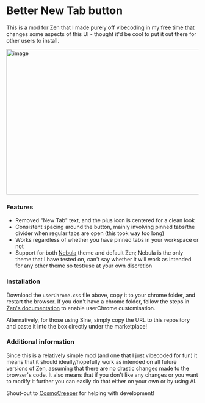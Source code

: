 # Better New Tab button
This is a mod for Zen that I made purely off vibecoding in my free time that changes some aspects of this UI - thought it'd be cool to put it out there for other users to install.

<img width="576" height="381" alt="image" src="https://github.com/user-attachments/assets/d4860b71-6c62-4330-950b-c6fa75604ac2" />

### Features
- Removed "New Tab" text, and the plus icon is centered for a clean look
- Consistent spacing around the button, mainly involving pinned tabs/the divider when regular tabs are open (this took way too long)
- Works regardless of whether you have pinned tabs in your workspace or not
- Support for both [Nebula](https://github.com/JustAdumbPrsn/Zen-Nebula) theme and default Zen; Nebula is the only theme that I have tested on, can't say whether it will work as intended for any other theme so test/use at your own discretion

### Installation
Download the ``userChrome.css`` file above, copy it to your chrome folder, and restart the browser. If you don't have a chrome folder, follow the steps in [Zen's documentation](https://docs.zen-browser.app/guides/live-editing) to enable userChrome customisation.

Alternatively, for those using Sine, simply copy the URL to this repository and paste it into the box directly under the marketplace!

### Additional information

Since this is a relatively simple mod (and one that I just vibecoded for fun) it means that it should ideally/hopefully work as intended on all future versions of Zen, assuming that there are no drastic changes made to the browser's code. It also means that if you don't like any changes or you want to modify it further you can easily do that either on your own or by using AI.

Shout-out to [CosmoCreeper](https://github.com/CosmoCreeper) for helping with development! 

